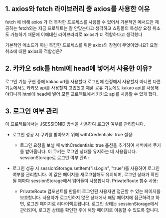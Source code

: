 ## 1. axios와 fetch 라이브러리 중 axios를 사용한 이유
  fetch 에 비해 axios 가 더 복작한 프로세스를 사용할 수 있어서
  기본적인 메서드만 제공하는 fetch와는 지금 프로젝트는 잘 안맞는다고 생각하고
  쇼핑몰의 특성상 요청 취소도 가능하기 때문에 이에대한 라이브러리로 axios가 더 적합하다고 생각했다

기본적인 메소드가 아닌 복잡한 프로세스를 위한 axios의 장점이 무엇이었나요?
요청 취소에 대한 axios의 적합성은?
## 2. 카카오 sdk를 html에 head에 넣어서 사용한 이유?
  로그인 기능 구현 중에 kakao url를 사용할때 로그인에 한정해서 사용할지 아니면 다른 기능에서도 
  카카오 api를 사용할지 고민했고 제품 공유 기능에도 kakao api를 사용해야되니까 html에 head에 넣어 모든 프로젝트에서 
  카카오 api를 사용할 수 있게 했다.

## 3. 로그인 여부 관리
  이 프로젝트에서는 JSESSIONID 방식을 사용하여 로그인 여부를 관리합니다.

  - 로그인 성공 시 쿠키를 받아오기 위해 withCredentials: true 설정:

      - 로그인 요청을 보낼 때 withCredentials: true 옵션을 추가하여 서버에서 쿠키를 받아옵니다. 이 쿠키는 로그인 상태를 유지하는 데 사용됩니다.
      sessionStorage로 로그인 여부 관리:

  - 로그인 성공 시 sessionStorage.setItem("isLogin", "true")를 사용하여 로그인 여부를 관리합니다. 이 값은 페이지를 새로고침해도 유지되며, 로그인 상태가 확인될 때마다 sessionStorage에서 읽어들여 사용합니다.
  PrivateRoute 함수 사용:

    - PrivateRoute 컴포넌트를 만들어 로그인된 사용자만 접근할 수 있는 페이지를 보호합니다. 사용자가 로그인하지 않은 상태에서 해당 페이지에 접근하려고 하면, 로그인 페이지로 리다이렉트됩니다.
    로그인 상태는 sessionStorage에서 관리되며, 로그인 상태를 확인한 후에 해당 페이지로 이동할 수 있도록 합니다.